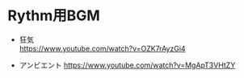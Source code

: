 # Rythm用BGM

-   狂気  
    <https://www.youtube.com/watch?v=OZK7rAyzGi4>

-   アンビエント
    <https://www.youtube.com/watch?v=MgApT3VHtZY>
